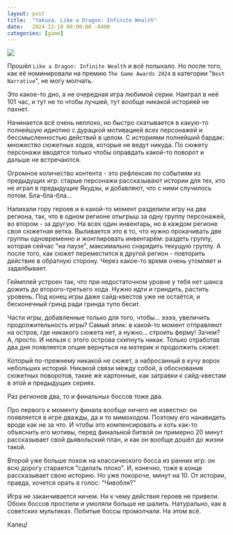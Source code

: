 ```yaml
---
layout: post
title:  "Yakuza. Like a Dragon: Infinite Wealth"
date:   2024-12-18 00:00:00 -0400
categories: [game]
---
```


![]({{site.url}}/images/yakuza-like-a-dragon-infinite-wealth.webp)

Прошёл `Like a Dragon: Infinite Wealth` и всё полыхало. Но после того, как её номинировали на премию `The Game Awards 2024` в категории "`Best Narrative`", не могу молчать.

Это какое-то дно, а не очередная игра любимой серии. Наиграл в неё 101 час, и тут не то чтобы лучшей, тут вообще никакой историей не пахнет.

Начинается всё очень неплохо, но быстро скатывается в какую-то полнейшую идиотию с дурацкой мотивацией всех персонажей и бессмысленностью действий в целом. С историями полнейший бардак: множество сюжетных ходов, которые не ведут никуда. По сюжету персонажи вводятся только чтобы оправдать какой-то поворот и дальше не встречаются.

Огромное количество контента - это рефлексия по событиям из предыдущих игр: старые персонажи рассказывают истории для тех, кто не играл в предыдущие Якудзы, и добавляют, что с ними случилось потом. Бла-бла-бла...

Напихали гору героев и в какой-то момент разделили игру на два региона, так, что в одном регионе отыгрыш за одну группу персонажей, во втором - за другую. На всех один инвентарь, но в каждом регионе своя сюжетная ветка. Выливается это в то, что нужно прокачивать две группы одновременно и жонглировать инвентарём: раздеть группу, которая сейчас "на паузе", максимально снарядить текущую группу. А после того, как сюжет переместится в другой регион - повторить действие в обратную сторону. Через какое-то время очень утомляет и задалбывает.

Геймплей устроен так, что при недостаточном уровне у тебя нет шанса дожить до второго-третьего хода. Нужно идти и гриндить, растить уровень. Под конец игры даже сайд-квестов уже не остаётся, и бесконечный гринд ради гринда тупо бесит.

Части игры, добавленные только для того, чтобы... ээээ, увеличить продолжительность игры? Самый эпик: в какой-то момент отправляют на остров, где никакого сюжета нет, а нужно... строить ферму! Зачем? А, просто. И нельзя с этого острова скипнуть никак. Только отработав два дня появляется опция вернуться на материк и продолжить сюжет.

Который по-прежнему никакой не сюжет, а набросанный в кучу ворох небольших историй. Никакой связи между собой, а обоснования сюжетных поворотов, такие же картонные, как затравки к сайд-квестам в этой и предыдущих сериях.

Раз регионов два, то и финальных боссов тоже два.

Про первого к моменту финала вообще ничего не известно: он появляется в игре дважды, да и то мимоходом. Поэтому его нанавидеть вроде как не за что. И чтобы это компенсировать и хоть как-то объяснить его мотивы, перед финальной битвой он примерно 20 минут рассказывает свой дьявольский план, и как он вообще дошёл до жизни такой.

Второй уже больше похож на классического босса из ранних игр: он всю дорогу старается "сделать плохо". И, конечно, тоже в конце рассказывает свою историю. Но уже покороче, минут на 10. От истории, правда, хочется орать в голос: "Чивобля?"

Игра не заканчивается ничем. Ни к чему действия героев не привели. Обоих боссов простили и умоляли больше не шалить. Натурально, как в советских мультиках. Побитые боссы промолчали. На этом всё.

Капец!
